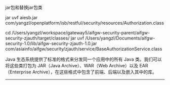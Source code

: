 jar包和替换jar包类

 jar uvf aiesb.jar com/yangzl/openplatform/isb/restful/security/resources/Authorization.class 
 
 
cd /Users/yangzl/workspace/gateway5/aifgw-security-parent/aifgw-security-zjauth/target/classes/
jar uvf /Users/yangzl/Documents/aifgw-security-1.0/lib/aifgw-security-zjauth-1.0.jar com/asiainfo/aifgw/security/zjauth/service/BaseAuthorizationService.class



Java 生态系统提供了标准的格式来分发同一个应用中的所有 Java 类。我们可以将这些类打包为 JAR（Java Archive）、WAR（Web Archive）以及 EAR（Enterprise Archive），在这些格式中包含了前端、后端以及嵌入其中的库。

---------------------------------------------------------------------------------------------------------------------